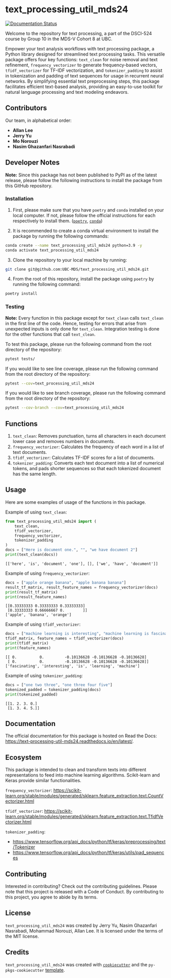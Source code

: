 # text_processing_util_mds24
[![Documentation Status](https://readthedocs.org/projects/text-processing-util-mds24/badge/?version=latest)](https://text-processing-util-mds24.readthedocs.io/en/latest/?badge=latest)

Welcome to the repository for text processing, a part of the DSCI-524 course by Group 10 in the MDS-V Cohort 8 at UBC.

Empower your text analysis workflows with text processing package, a Python library designed for streamlined text processing tasks. This versatile package offers four key functions: `text_clean` for noise removal and text refinement, `frequency_vectorizer` to generate frequency-based vectors, `tfidf_vectorizer` for TF-IDF vectorization, and `tokenizer_padding` to assist in tokenization and padding of text sequences for usage in recurrent neural networks. By simplifying essential text preprocessing steps, this package facilitates efficient text-based analysis, providing an easy-to-use toolkit for natural language processing and text modeling endeavors.


## Contributors
Our team, in alphabetical order:

- **Allan Lee**
- **Jerry Yu**
- **Mo Norouzi**
- **Nasim Ghazanfari Nasrabadi**


## Developer Notes

**Note:** Since this package has not been published to PyPI as of the latest release, please follow the following instructions to install the package from this GitHub repository.

### Installation

1. First, please make sure that you have `poetry` and `conda` installed on your local computer. If not, please follow the official instructions for each respectively to install them. ([`poetry`](https://python-poetry.org/docs/), [`conda`](https://docs.conda.io/projects/miniconda/en/latest/))

2. It is recommended to create a conda virtual environment to install the package by running the following commands:

```bash
conda create --name text_processing_util_mds24 python=3.9 -y
conda activate text_processing_util_mds24
```

3. Clone the repository to your local machine by running:

```bash
git clone git@github.com:UBC-MDS/text_processing_util_mds24.git
```

4. From the root of this repository, install the package using `poetry` by running the following command:

```bash
poetry install
```

### Testing

**Note:** Every function in this package except for `text_clean` calls `text_clean` in the first line of the code. Hence, testing for errors that arise from unexpected inputs is only done for `text_clean`. Integration testing is done for the other functions that call `text_clean`.

To test this package, please run the following command from the root directory of the repository:

```bash
pytest tests/
```

If you would like to see line coverage, please run the following command from the root directory of the repository:

```bash
pytest --cov=text_processing_util_mds24
```

If you would like to see branch coverage, please run the following command from the root directory of the repository:

```bash
pytest --cov-branch --cov=text_processing_util_mds24
```


## Functions
1.  `text_clean`: 
Removes punctuation, turns all characters in each document lower case and removes numbers in documents.
2.  `frequency_vectorizer`:
Calculates the frequency of each word in a list of text documents.
3.  `tfidf_vectorizer`:
Calculates TF-IDF scores for a list of documents.
4.  `tokenizer_padding`:
Converts each text document into a list of numerical tokens, and pads shorter sequences so that each tokenized document has the same length.


## Usage

Here are some examples of usage of the functions in this package.

Example of using `text_clean`:

```python
from text_processing_util_mds24 import (
    text_clean,
    tfidf_vectorizer,
    frequency_vectorizer,
    tokenizer_padding
)
docs = ["Here is document one.", "", "we have document 2"]
print(text_clean(docs))
```
```text
[['here', 'is', 'document', 'one'], [], ['we', 'have', 'document']]
```

Example of using `frequency_vectorizer`:

```python
docs = ["apple orange banana", "apple banana banana"]
result_tf_matrix, result_feature_names = frequency_vectorizer(docs)
print(result_tf_matrix)
print(result_feature_names)
```
```text
[[0.33333333 0.33333333 0.33333333]
 [0.33333333 0.66666667 0.        ]]
['apple', 'banana', 'orange']
```

Example of using `tfidf_vectorizer`:

```python
docs = ["machine learning is interesting", "machine learning is fascinating"]
tfidf_matrix, feature_names = tfidf_vectorizer(docs)
print(tfidf_matrix)
print(feature_names)
```
```text
[[ 0.          0.         -0.10136628 -0.10136628 -0.10136628]
 [ 0.          0.         -0.10136628 -0.10136628 -0.10136628]]
['fascinating', 'interesting', 'is', 'learning', 'machine']
```

Example of using `tokenizer_padding`:

```python
docs = ["one two three", "one three four five"]
tokenized_padded = tokenizer_padding(docs)
print(tokenized_padded)
```
```text
[[1. 2. 3. 0.]
 [1. 3. 4. 5.]]
```


## Documentation

The official documentation for this package is hosted on Read the Docs: https://text-processing-util-mds24.readthedocs.io/en/latest/.


## Ecosystem
This package is intended to clean and transform texts into different representations to feed into machine learning algorithms.
Scikit-learn and Keras provide similar functionalities.

`frequency_vectorizer`:
https://scikit-learn.org/stable/modules/generated/sklearn.feature_extraction.text.CountVectorizer.html

`tfidf_vectorizer`:
https://scikit-learn.org/stable/modules/generated/sklearn.feature_extraction.text.TfidfVectorizer.html


`tokenizer_padding`:

- https://www.tensorflow.org/api_docs/python/tf/keras/preprocessing/text/Tokenizer
- https://www.tensorflow.org/api_docs/python/tf/keras/utils/pad_sequences



## Contributing

Interested in contributing? Check out the contributing guidelines. Please note that this project is released with a Code of Conduct. By contributing to this project, you agree to abide by its terms.

## License

`text_processing_util_mds24` was created by Jerry Yu, Nasim Ghazanfari Nasrabadi, Mohammad Norouzi, Allan Lee. It is licensed under the terms of the MIT license.

## Credits

`text_processing_util_mds24` was created with [`cookiecutter`](https://cookiecutter.readthedocs.io/en/latest/) and the `py-pkgs-cookiecutter` [template](https://github.com/py-pkgs/py-pkgs-cookiecutter).
